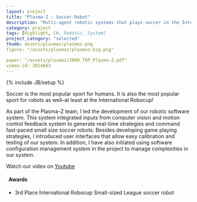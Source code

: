 ```yaml
---
layout: project
title: "Plasma-Z : Soccer-Robot"
description: "Multi-agent robotic systems that plays soccer in the International Robocup."
category: project
tags: [Highlight, C#, Robotic, System]
project_category: "selected"
thumb: assets/plasmaz/plasmaz.png
figure: "/assets/plasmaz/plasmaz-big.png"

paper: "/assets/plasmaz/2009_TDP_Plasma-Z.pdf"
vimeo-id: 3024663
---
```

<!--youtube: http://www.youtube.com/embed/FfuM3UGA9Ug-->
{% include JB/setup %}

Soccer is the most popular sport for humans. It is also the most popular sport for robots as well–at least at the International Robocup!

As part of the Plasma-Z team, I led the development of our robotic software system. This system integrated inputs from computer vision and motion control feedback system to generate real-time strategies and command fast-paced small size soccer robots.  Besides developing game playing strategies, I introduced user interfaces that allow easy calibration and testing of our system. In addition, I have also initiated using software configuration management system in the project to manage complexities in our system.

Watch our video on [Youtube](http://www.youtube.com/watch?v=FfuM3UGA9Ug)


<h4 class="award"><i class="icon-star">&nbsp;</i> Awards</h4>

* 3rd Place International Robocup Small-sized League soccer robot